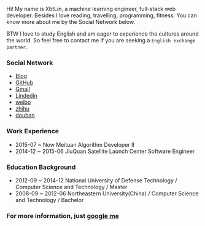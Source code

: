 
Hi! My name is XbtLin, a machine learning engineer, full-stack web developer. Besides I love reading, travelling, programming, fitness. You can know more about me by the Social Network below.

BTW I love to study English and am eager to experience the cultures around the world. So feel free to contact me if you are seeking a `English exchange partner`.

### Social Network

- [Blog](http://xbtlin.com)
- [GitHub](https://github.com/xbtlin)
- [Gmail](https://xbtlin@gmail.com)
- [Lindedin](http://www.linkedin.com/profile/preview?locale=zh_CN&trk=prof-0-sb-preview-primary-button)
- [weibo](http://weibo.com/linxuan521 )
- [zhihu](https://www.zhihu.com/people/linxuan02)
- [douban](https://www.douban.com/people/flyfishman/)


### Work Experience

- 2015-07 ~ Now Meituan Algorithm Developer II
- 2014-12 ~ 2015-06 JiuQuan Satellite Launch Center Software Engineer



### Education Background

- 2012-09 ~ 2014-12 National University of Defense Technology / Computer Science and Technology / Master
- 2008-09 ~ 2012-06 Northeastern University(China) / Computer Science and Technology / Bachelor

### For more information, just [google me](https://www.google.com.hk/search?q=xbtlin)
